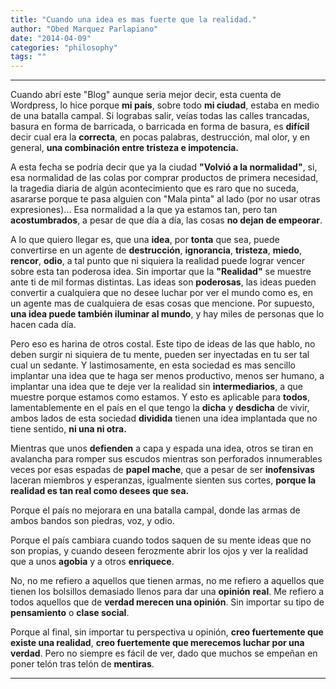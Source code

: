 ```yaml
---
title: "Cuando una idea es mas fuerte que la realidad."
author: "Obed Marquez Parlapiano"
date: "2014-04-09"
categories: "philosophy"
tags: ""
---
```


* * *

Cuando abrí este "Blog" aunque seria mejor decir, esta cuenta de Wordpress, lo hice porque **mi país**, sobre todo **mi ciudad**, estaba en medio de una batalla campal. Si lograbas salir, veías todas las calles trancadas, basura en forma de barricada, o barricada en forma de basura, es **difícil** decir cual era la **correcta**, en pocas palabras, destrucción, mal olor, y en general, **una combinación entre tristeza e impotencia.**

A esta fecha se podría decir que ya la ciudad **"Volvió a la normalidad"**, si, esa normalidad de las colas por comprar productos de primera necesidad, la tragedia diaria de algún acontecimiento que es raro que no suceda, asararse porque te pasa alguien con "Mala pinta" al lado (por no usar otras expresiones)... Esa normalidad a la que ya estamos tan, pero tan **acostumbrados**, a pesar de que día a día, las cosas **no dejan de empeorar**.

A lo que quiero llegar es, que una **idea**, por **tonta** que sea, puede convertirse en un agente de **destrucción**, **ignorancia**, **tristeza**, **miedo**, **rencor**, **odio**, a tal punto que ni siquiera la realidad puede lograr vencer sobre esta tan poderosa idea. Sin importar que la **"Realidad"** se muestre ante ti de mil formas distintas. Las ideas son **poderosas**, las ideas pueden convertir a cualquiera que no desee luchar por ver el mundo como es, en un agente mas de cualquiera de esas cosas que mencione. Por supuesto, **una idea puede también iluminar al mundo**, y hay miles de personas que lo hacen cada día.

Pero eso es harina de otros costal. Este tipo de ideas de las que hablo, no deben surgir ni siquiera de tu mente, pueden ser inyectadas en tu ser tal cual un sedante. Y lastimosamente, en esta sociedad es mas sencillo implantar una idea que te haga ser menos productivo, menos ser humano, a implantar una idea que te deje ver la realidad sin **intermediarios**, a que muestre porque estamos como estamos. Y esto es aplicable para **todos**, lamentablemente en el país en el que tengo la **dicha** y **desdicha** de vivir, ambos lados de esta sociedad **dividida** tienen una idea implantada que no tiene sentido, **ni una ni otra.**

Mientras que unos **defienden** a capa y espada una idea, otros se tiran en avalancha para romper sus escudos mientras son perforados innumerables veces por esas espadas de **papel mache**, que a pesar de ser **inofensivas** laceran miembros y esperanzas, igualmente sienten sus cortes, **porque la realidad es tan real como desees que sea.**

Porque el país no mejorara en una batalla campal, donde las armas de ambos bandos son piedras, voz, y odio.

Porque el país cambiara cuando todos saquen de su mente ideas que no son propias, y cuando deseen ferozmente abrir los ojos y ver la realidad que a unos **agobia** y a otros **enriquece**.

No, no me refiero a aquellos que tienen armas, no me refiero a aquellos que tienen los bolsillos demasiado llenos para dar una **opinión** **real**. Me refiero a todos aquellos que de **verdad merecen una opinión**. Sin importar su tipo de **pensamiento** o **clase social**.

Porque al final, sin importar tu perspectiva u opinión, **creo fuertemente que existe una realidad**, **creo fuertemente que merecemos luchar por una verdad**. Pero no siempre es fácil de ver, dado que muchos se empeñan en poner telón tras telón de **mentiras**.

* * *
